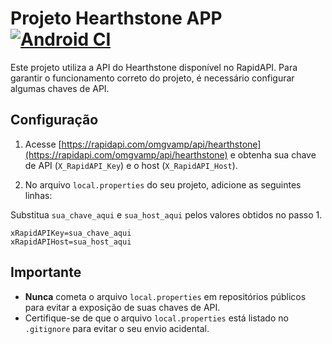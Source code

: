 # Projeto Hearthstone APP [![Android CI](https://github.com/joavilati/HearthStoneApp/actions/workflows/main.yml/badge.svg?branch=master&event=push)](https://github.com/joavilati/HearthStoneApp/actions/workflows/main.yml)

Este projeto utiliza a API do Hearthstone disponível no RapidAPI. Para garantir o funcionamento correto do projeto, é necessário configurar algumas chaves de API.

## Configuração

1. Acesse [https://rapidapi.com/omgvamp/api/hearthstone](https://rapidapi.com/omgvamp/api/hearthstone) e obtenha sua chave de API (`X_RapidAPI_Key`) e o host (`X_RapidAPI_Host`).

2. No arquivo `local.properties` do seu projeto, adicione as seguintes linhas:

Substitua `sua_chave_aqui` e `sua_host_aqui` pelos valores obtidos no passo 1.

```properties
xRapidAPIKey=sua_chave_aqui
xRapidAPIHost=sua_host_aqui
```

## Importante

- **Nunca** cometa o arquivo `local.properties` em repositórios públicos para evitar a exposição de suas chaves de API.
- Certifique-se de que o arquivo `local.properties` está listado no `.gitignore` para evitar o seu envio acidental.
